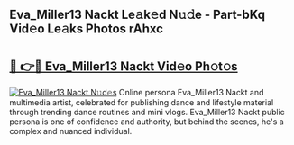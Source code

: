 ## Eva_Miller13 Nackt Le𝚊k𝚎d N𝚞𝚍e - Part-bKq Vid𝚎o Le𝚊ks Photos rAhxc

# <h2><a href="http://fb2kvn.evod.top/?m=Eva_Miller13+Nackt">🔗 👉🔴 Eva_Miller13 Nackt Vid𝚎o Ph𝚘t𝚘s</a></h2>

[![Eva_Miller13 Nackt N𝚞d𝚎s](https://i.imgur.com/8V9OHl7.gif)](http://fb2kvn.evod.top/?m=Eva_Miller13+Nackt)
Online persona Eva_Miller13 Nackt and multimedia artist, celebrated for publishing dance and lifestyle material through trending dance routines and mini vlogs. Eva_Miller13 Nackt public persona is one of confidence and authority, but behind the scenes, he's a complex and nuanced individual. 
